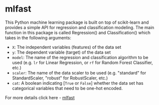 # mlfast

This Python machine learning package is built on top of scikit-learn and provides a simple API for regression and classification modeling. The main function in this package is called Regression() and Classification() which takes in the following arguments:

- `X`: The independent variables (features) of the data set
- `y`: The dependent variable (target) of the data set
- `model`: The name of the regression and classification algorithm to be used (e.g. `lr` for Linear Regression, or `rf` for Random Forest Classifier, etc.)
- `scaler`: The name of the data scaler to be used (e.g. "standard" for StandardScaler, "robust" for RobustScaler, etc.)
- `cat`: A boolean indicating [`True` or `False`] whether the data set has categorical variables that need to be one-hot encoded.

For more details click here - [mlfast](https://abdul-jaweed.github.io/mlfast/)

